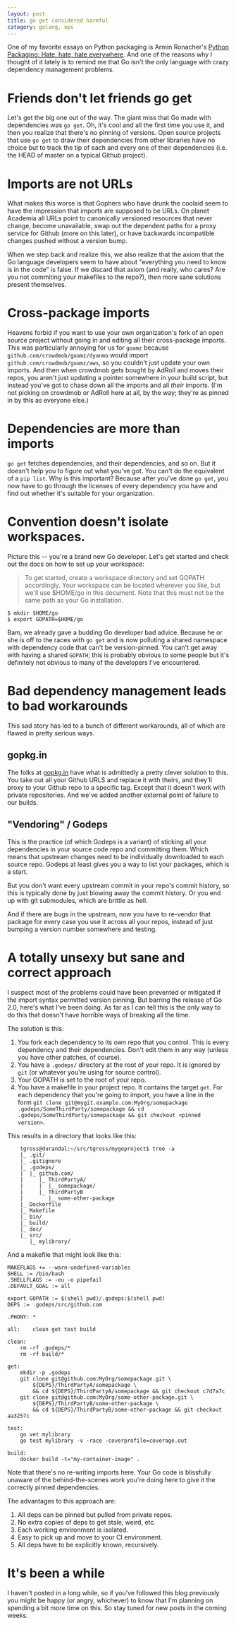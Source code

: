 ```yaml
---
layout: post
title: go get considered harmful
category: golang, ops
---
```


One of my favorite essays on Python packaging is Armin Ronacher's [Python Packaging: Hate, hate, hate everywhere](http://lucumr.pocoo.org/2012/6/22/hate-hate-hate-everywhere/). And one of the reasons why I thought of it lately is to remind me that Go isn't the only language with crazy dependency management problems.

# Friends don't let friends go get

Let's get the big one out of the way. The giant miss that Go made with dependencies was `go get`. Oh, it's cool and all the first time you use it, and then you realize that there's no pinning of versions. Open source projects that use `go get` to draw their dependencies from other libraries have no choice but to track the tip of each and every one of their dependencies (i.e. the HEAD of master on a typical Github project).

# Imports are not URLs

What makes this worse is that Gophers who have drunk the coolaid seem to have the impression that imports are supposed to be URLs. On planet Academia all URLs point to canonically versioned resources that never change, become unavailable, swap out the dependent paths for a proxy service for Github (more on this later), or have backwards incompatible changes pushed without a version bump.

When we step back and realize this, we also realize that the axiom that the Go language developers seem to have about "everything you need to know is in the code" is false. If we discard that axiom (and really, who cares? Are you not commiting your makefiles to the repo?), then more sane solutions present themselves.

# Cross-package imports

Heavens forbid if you want to use your own organization's fork of an open source project without going in and editing all their cross-package imports. This was particularly annoying for us for `goamz` because `github.com/crowdmob/goamz/dyanmo` would import `github.com/crowdmob/goamz/aws`, so you couldn't just update your own imports. And then when crowdmob gets bought by AdRoll and moves their repos, you aren't just updating a pointer somewhere in your build script, but instead you've got to chase down all the imports and all *their* imports. (I'm not picking on crowdmob or AdRoll here at all, by the way; they're as pinned in by this as everyone else.)

# Dependencies are more than imports

`go get` fetches dependencies, and their dependencies, and so on. But it doesn't help you to figure out what you've got. You can't do the equivalent of a `pip list`. Why is this important? Because after you've done `go get`, you now have to go through the licenses of every dependency you have and find out whether it's suitable for your organization.

# Convention doesn't isolate workspaces.

Picture this -- you're a brand new Go developer. Let's get started and check out the docs on how to set up your workspace:

> To get started, create a workspace directory and set GOPATH accordingly. Your workspace can be located wherever you like, but we'll use $HOME/go in this document. Note that this must not be the same path as your Go installation.

```
$ mkdir $HOME/go
$ export GOPATH=$HOME/go
```

Bam, we already gave a budding Go developer bad advice. Because he or she is off to the races with `go get` and is now polluting a shared namespace with dependency code that can't be version-pinned. You can't get away with having a shared `GOPATH`; this is probably obvious to some people but it's definitely not obvious to many of the developers I've encountered.

# Bad dependency management leads to bad workarounds

This sad story has led to a bunch of different workarounds, all of which are flawed in pretty serious ways.

## gopkg.in

The folks at [gopkg.in](http://labix.org/gopkg.in) have what is admittedly a pretty clever solution to this. You take out all your Github URLS and replace it with theirs, and they'll proxy to your Github repo to a specific tag. Except that it doesn't work with private repositories. And we've added another external point of failure to our builds.

## "Vendoring" / Godeps

This is the practice (of which Godeps is a variant) of sticking all your dependencies in your source code repo and committing them. Which means that upstream changes need to be individually downloaded to each source repo. Godeps at least gives you a way to list your packages, which is a start.

But you don't want every upstream commit in your repo's commit history, so this is typically done by just blowing away the commit history. Or you end up with git submodules, which are brittle as hell.

And if there are bugs in the upstream, now you have to re-vendor that package for every case you use it across all your repos, instead of just bumping a version number somewhere and testing.

# A totally unsexy but sane and correct approach

I suspect most of the problems could have been prevented or mitigated if the import syntax permitted version pinning. But barring the release of Go 2.0, here's what I've been doing. As far as I can tell this is the only way to do this that doesn't have horrible ways of breaking all the time.

The solution is this:

1.  You fork each dependency to its own repo that you control. This is every dependency and their dependencies. Don't edit them in any way (unless you have other patches, of course).
2.  You have a `.godeps/` directory at the root of your repo. It is ignored by `git` (or whatever you're using for source control).
3.  Your GOPATH is set to the root of your repo.
4.  You have a makefile in your project repo. It contains the target `get`. For each dependency that you're going to import, you have a line in the form `git clone git@mygit.example.com:MyOrg/somepackage .godeps/SomeThirdParty/somepackage && cd .godeps/SomeThirdParty/somepackage && git checkout <pinned version>`.


This results in a directory that looks like this:

```
    tgross@durandal:~/src/tgross/mygoproject$ tree -a
    |_ .git/
    |_ .gitignore
    |_ .godeps/
    |  |_ github.com/
    |     |_ ThirdPartyA/
    |     |  |_ somepackage/
    |     |_ ThirdPartyB
    |        |_ some-other-package
    |_ Dockerfile
    |_ Makefile
    |_ bin/
    |_ build/
    |_ doc/
    |_ src/
       |_ mylibrary/

```

And a makefile that might look like this:

```
MAKEFLAGS += --warn-undefined-variables
SHELL := /bin/bash
.SHELLFLAGS := -eu -o pipefail
.DEFAULT_GOAL := all

export GOPATH := $(shell pwd)/.godeps:$(shell pwd)
DEPS := .godeps/src/github.com

.PHONY:	*

all:	clean get test build

clean:
	rm -rf .godeps/*
	rm -rf build/*

get:
	mkdir -p .godeps
	git clone git@github.com:MyOrg/somepackage.git \
        ${DEPS}/ThirdPartyA/somepackage \
        && cd ${DEPS}/ThirdPartyA/somepackage && git checkout c7d7a7c
	git clone git@github.com:MyOrg/some-other-package.git \
        ${DEPS}/ThirdPartyB/some-other-package \
        && cd ${DEPS}/ThirdPartyB/some-other-package && git checkout aa3257c

test:
	go vet mylibrary
	go test mylibrary -v -race -coverprofile=coverage.out

build:
	docker build -t="my-container-image" .

```

Note that there's no re-writing imports here. Your Go code is blissfully unaware of the behind-the-scenes work you're doing here to give it the correctly pinned dependencies.

The advantages to this approach are:

1.  All deps can be pinned but pulled from private repos.
2.  No extra copies of deps to get stale, weird, etc.
3.  Each working environment is isolated.
4.  Easy to pick up and move to your CI environment.
5.  All deps have to be explicitly known, recursively.


# It's been a while

I haven't posted in a long while, so if you've followed this blog previously you might be happy (or angry, whichever) to know that I'm planning on spending a bit more time on this. So stay tuned for new posts in the coming weeks.
